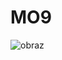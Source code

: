 # MO9

![obraz](https://github.com/Kuboss949/MO9/assets/101654879/a2409292-8234-4223-8c37-1038737eb2e4)
